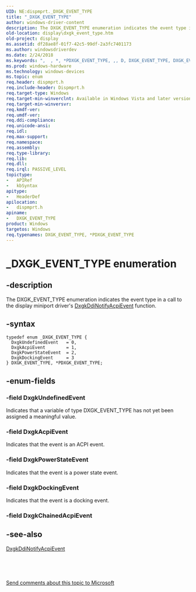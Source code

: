 ```yaml
---
UID: NE:dispmprt._DXGK_EVENT_TYPE
title: "_DXGK_EVENT_TYPE"
author: windows-driver-content
description: The DXGK_EVENT_TYPE enumeration indicates the event type in a call to the display miniport driver's DxgkDdiNotifyAcpiEvent function.
old-location: display\dxgk_event_type.htm
old-project: display
ms.assetid: df28ae8f-01f7-42c5-99df-2a3fc7401173
ms.author: windowsdriverdev
ms.date: 2/24/2018
ms.keywords: ",  , *, *PDXGK_EVENT_TYPE, ,, D, DXGK_EVENT_TYPE, DXGK_EVENT_TYPE enumeration [Display Devices], DmEnums_94bee105-be3f-4268-982e-be8581bb9bc0.xml, DxgkAcpiEvent, DxgkDockingEvent, DxgkPowerStateEvent, DxgkUndefinedEvent, E, G, I, IN_DXGK_EVENT_TYPE, K, N, P, PDXGK_EVENT_TYPE, PDXGK_EVENT_TYPE enumeration pointer [Display Devices], T, V, X, Y, _, _DXGK_EVENT_TYPE, display.dxgk_event_type, dispmprt/DXGK_EVENT_TYPE, dispmprt/DxgkAcpiEvent, dispmprt/DxgkDockingEvent, dispmprt/DxgkPowerStateEvent, dispmprt/DxgkUndefinedEvent, dispmprt/PDXGK_EVENT_TYPE"
ms.prod: windows-hardware
ms.technology: windows-devices
ms.topic: enum
req.header: dispmprt.h
req.include-header: Dispmprt.h
req.target-type: Windows
req.target-min-winverclnt: Available in Windows Vista and later versions of the Windows operating systems.
req.target-min-winversvr: 
req.kmdf-ver: 
req.umdf-ver: 
req.ddi-compliance: 
req.unicode-ansi: 
req.idl: 
req.max-support: 
req.namespace: 
req.assembly: 
req.type-library: 
req.lib: 
req.dll: 
req.irql: PASSIVE_LEVEL
topictype:
-	APIRef
-	kbSyntax
apitype:
-	HeaderDef
apilocation:
-	dispmprt.h
apiname:
-	DXGK_EVENT_TYPE
product: Windows
targetos: Windows
req.typenames: DXGK_EVENT_TYPE, *PDXGK_EVENT_TYPE
---
```


# _DXGK_EVENT_TYPE enumeration


## -description


The DXGK_EVENT_TYPE enumeration indicates the event type in a call to the display miniport driver's <a href="..\dispmprt\nc-dispmprt-dxgkddi_notify_acpi_event.md">DxgkDdiNotifyAcpiEvent</a> function.


## -syntax


````
typedef enum _DXGK_EVENT_TYPE { 
  DxgkUndefinedEvent   = 0,
  DxgkAcpiEvent        = 1,
  DxgkPowerStateEvent  = 2,
  DxgkDockingEvent     = 3
} DXGK_EVENT_TYPE, *PDXGK_EVENT_TYPE;
````


## -enum-fields




### -field DxgkUndefinedEvent

Indicates that a variable of type DXGK_EVENT_TYPE has not yet been assigned a meaningful value.


### -field DxgkAcpiEvent

Indicates that the event is an ACPI event.


### -field DxgkPowerStateEvent

Indicates that the event is a power state event.


### -field DxgkDockingEvent

Indicates that the event is a docking event.


### -field DxgkChainedAcpiEvent




## -see-also

<a href="..\dispmprt\nc-dispmprt-dxgkddi_notify_acpi_event.md">DxgkDdiNotifyAcpiEvent</a>



 

 

<a href="mailto:wsddocfb@microsoft.com?subject=Documentation%20feedback [display\display]:%20DXGK_EVENT_TYPE enumeration%20 RELEASE:%20(2/24/2018)&amp;body=%0A%0APRIVACY STATEMENT%0A%0AWe use your feedback to improve the documentation. We don't use your email address for any other purpose, and we'll remove your email address from our system after the issue that you're reporting is fixed. While we're working to fix this issue, we might send you an email message to ask for more info. Later, we might also send you an email message to let you know that we've addressed your feedback.%0A%0AFor more info about Microsoft's privacy policy, see http://privacy.microsoft.com/en-us/default.aspx." title="Send comments about this topic to Microsoft">Send comments about this topic to Microsoft</a>

